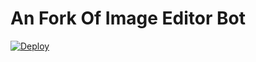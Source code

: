 # An Fork Of Image Editor Bot 


[![Deploy](https://cdn.jsdelivr.net/npm/simple-icons@3.0.1/icons/instagram.svg)](https://heroku.com/deploy?template=https://github.com/Keys-007/Image-Editor)

